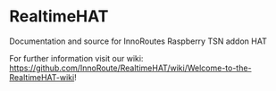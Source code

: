 # RealtimeHAT
Documentation and source for InnoRoutes Raspberry TSN addon HAT

For further information visit our wiki: https://github.com/InnoRoute/RealtimeHAT/wiki/Welcome-to-the-RealtimeHAT-wiki!
